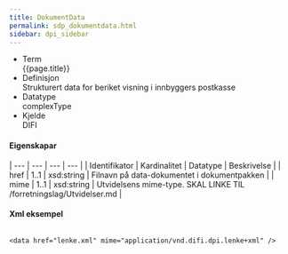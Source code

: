 ```yaml
---
title: DokumentData  
permalink: sdp_dokumentdata.html
sidebar: dpi_sidebar
---
```



  - Term  
    {{page.title}}
  - Definisjon  
    Strukturert data for beriket visning i innbyggers postkasse
  - Datatype  
    complexType
  - Kjelde  
    DIFI

#### Eigenskapar

| --- | --- | --- | --- |
| Identifikator | Kardinalitet | Datatype   | Beskrivelse                                                                  |
| href          | 1..1         | xsd:string | Filnavn på data-dokumentet i dokumentpakken                                  |
| mime          | 1..1         | xsd:string | Utvidelsens mime-type. SKAL LINKE TIL /forretningslag/Utvidelser.md |

#### Xml eksempel

``` brush: xml; toolbar: false

<data href="lenke.xml" mime="application/vnd.difi.dpi.lenke+xml" />
```
